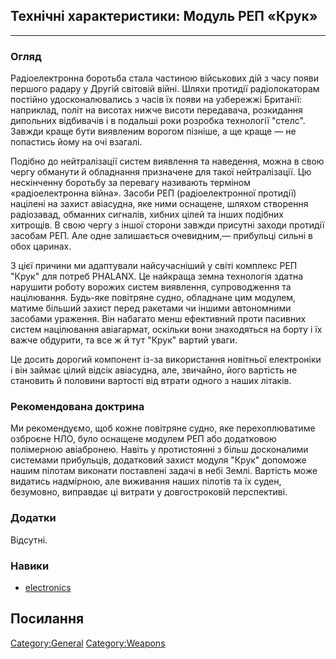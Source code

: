 ## Технічні характеристики: Модуль РЕП «Крук»

------------------------------------------------------------------------

### Огляд

Радіоелектронна боротьба стала частиною військових дій з часу появи
першого радару у Другій світовій війні. Шляхи протидії радіолокаторам
постійно удосконалювались з часів їх появи на узбережжі Британії:
наприклад, політ на висотах нижче висоти передавача, розкидання
дипольних відбивачів і в подальші роки розробка технології "стелс".
Завжди краще бути виявленим ворогом пізніше, а ще краще — не попастись
йому на очі взагалі.

Подібно до нейтралізації систем виявлення та наведення, можна в свою
чергу обманути й обладнання призначене для такої нейтралізації. Цю
нескінченну боротьбу за перевагу називають терміном «радіоелектронна
війна». Засоби РЕП (радіоелектронної протидії) націлені на захист
авіасудна, яке ними оснащене, шляхом створення радіозавад, обманних
сигналів, хибних цілей та інших подібних хитрощів. В свою чергу з іншої
сторони завжди присутні заходи протидії засобам РЕП. Але одне
залишається очевидним,— прибульці сильні в обох царинах.

З цієї причини ми адаптували найсучасніший у світі комплекс РЕП "Крук"
для потреб PHALANX. Це найкраща земна технологія здатна нарушити роботу
ворожих систем виявлення, супроводження та націлювання. Будь-яке
повітряне судно, обладнане цим модулем, матиме більший захист перед
ракетами чи іншими автономними засобами ураження. Він набагато менш
ефективний проти пасивних систем націлювання авіагармат, оскільки вони
знаходяться на борту і їх важче обдурити, та все ж й тут "Крук" вартий
уваги.

Це досить дорогий компонент із-за використання новітньої електроніки і
він займає цілий відсік авіасудна, але, звичайно, його вартість не
становить й половини вартості від втрати одного з наших літаків.

### Рекомендована доктрина

Ми рекомендуємо, щоб кожне повітряне судно, яке перехоплюватиме озброєне
НЛО, було оснащене модулем РЕП або додатковою полімерною авіабронею.
Навіть у протистоянні з більш досконалими системами прибульців,
додатковий захист модуля "Крук" допоможе нашим пілотам виконати
поставлені задачі в небі Землі. Вартість може видатись надмірною, але
виживання наших пілотів та їх суден, безумовно, виправдає ці витрати у
довгостроковій перспективі.

### Додатки

Відсутні.

### Навики

- [electronics](Skills/electronics "wikilink")

## Посилання

[Category:General](Category:General "wikilink")
[Category:Weapons](Category:Weapons "wikilink")